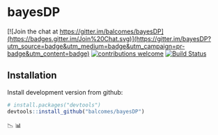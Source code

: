 # bayesDP
[![Join the chat at https://gitter.im/balcomes/bayesDP](https://badges.gitter.im/Join%20Chat.svg)](https://gitter.im/bayesDP?utm_source=badge&utm_medium=badge&utm_campaign=pr-badge&utm_content=badge)
[![contributions welcome](https://img.shields.io/badge/contributions-welcome-brightgreen.svg?style=flat)](https://github.com/balcomes/bayesDP/issues)
[![Build Status](https://travis-ci.org/balcomes/bayesDP.png?branch=master)](https://travis-ci.org/balcomes/bayesDP)

## Installation

Install development version from github:

```R
# install.packages("devtools")
devtools::install_github("balcomes/bayesDP")
```

:chart_with_downwards_trend:  :bar_chart:
